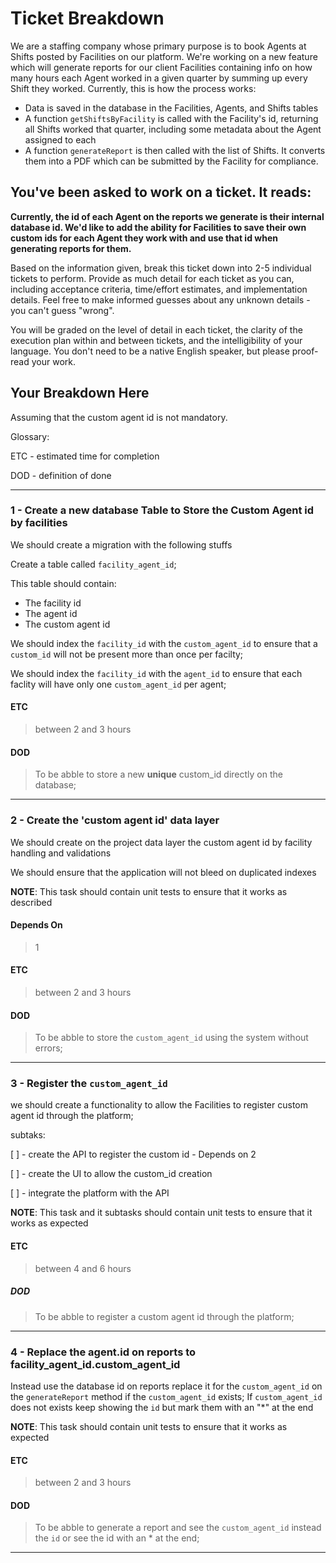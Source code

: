 # Ticket Breakdown
We are a staffing company whose primary purpose is to book Agents at Shifts posted by Facilities on our platform. We're working on a new feature which will generate reports for our client Facilities containing info on how many hours each Agent worked in a given quarter by summing up every Shift they worked. Currently, this is how the process works:

- Data is saved in the database in the Facilities, Agents, and Shifts tables
- A function `getShiftsByFacility` is called with the Facility's id, returning all Shifts worked that quarter, including some metadata about the Agent assigned to each
- A function `generateReport` is then called with the list of Shifts. It converts them into a PDF which can be submitted by the Facility for compliance.

## You've been asked to work on a ticket. It reads:

**Currently, the id of each Agent on the reports we generate is their internal database id. We'd like to add the ability for Facilities to save their own custom ids for each Agent they work with and use that id when generating reports for them.**


Based on the information given, break this ticket down into 2-5 individual tickets to perform. Provide as much detail for each ticket as you can, including acceptance criteria, time/effort estimates, and implementation details. Feel free to make informed guesses about any unknown details - you can't guess "wrong".


You will be graded on the level of detail in each ticket, the clarity of the execution plan within and between tickets, and the intelligibility of your language. You don't need to be a native English speaker, but please proof-read your work.

## Your Breakdown Here

Assuming that the custom agent id is not mandatory.

Glossary:

ETC - estimated time for completion

DOD - definition of done

---

### 1 - Create a new database Table to Store the Custom Agent id by facilities 
We should create a migration with the following stuffs

Create a table called `facility_agent_id`;

This table should contain:
- The facility id
- The agent id
- The custom agent id

We should index the `facility_id` with the `custom_agent_id` to ensure that a `custom_id` will not be present more than once per facilty;

We should index the `facility_id` with the `agent_id` to ensure that each faclity will have only one `custom_agent_id` per agent;

#### ETC
> between 2 and 3 hours

#### DOD 
> To be abble to store a new **unique** custom_id directly on the database;

---

### 2 - Create the 'custom agent id' data layer
We should create on the project data layer the custom agent id by facility handling and validations

We should ensure that the application will not bleed on duplicated indexes 

**NOTE**: This task should contain unit tests to ensure that it works as described

#### Depends On
> 1

#### ETC
> between 2 and 3 hours

#### DOD 
> To be abble to store the `custom_agent_id` using the system without errors;

---

### 3 - Register the `custom_agent_id`
we should create a functionality to allow the Facilities to register custom agent id through the platform;

subtaks:

[ ] - create the API to register the custom id - Depends on 2 

[ ] - create the UI to allow the custom_id creation 

[ ] - integrate the platform with the API

**NOTE**: This task and it subtasks should contain unit tests to ensure that it works as expected

#### ETC
> between 4 and 6 hours

##### DOD 
> To be abble to register a custom agent id through the platform;

---

### 4 - Replace the agent.id on reports to facility_agent_id.custom_agent_id
Instead use the database id on reports replace it for the `custom_agent_id` on the `generateReport` method if the `custom_agent_id` exists;
If `custom_agent_id` does not exists keep showing the `id` but mark them with an "*" at the end 

**NOTE**: This task should contain unit tests to ensure that it works as expected

#### ETC
> between 2 and 3 hours

#### DOD 
> To be abble to generate a report and see the `custom_agent_id` instead the `id` or see the id with an * at the end; 
---
